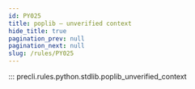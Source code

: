 ```yaml
---
id: PY025
title: poplib — unverified context
hide_title: true
pagination_prev: null
pagination_next: null
slug: /rules/PY025
---
```


::: precli.rules.python.stdlib.poplib_unverified_context
